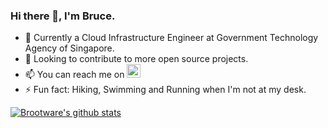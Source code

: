 ### Hi there 👋, I'm Bruce.

- 🔧 Currently a Cloud Infrastructure Engineer at Government Technology Agency of Singapore. 
- 👀 Looking to contribute to more open source projects.
- 📫 You can reach me on [<img alt="holisitc_developer | LinkedIn" width="22px" src="https://cdn.jsdelivr.net/npm/simple-icons@v3/icons/linkedin.svg" />][linkedin]
- ⚡  Fun fact: Hiking, Swimming and Running when I'm not at my desk.


[![Brootware's github stats](https://github-readme-stats.vercel.app/api?username=brootware&show_icons=true&theme=onedark&hide_border=true)](https://github.com/anuraghazra/github-readme-stats)

<!--
**brootware/brootware** is a ✨ _special_ ✨ repository because its `README.md` (this file) appears on your GitHub profile.

Here are some ideas to get you started:

- 🔭 I’m currently working on ...
- 🌱 I’m currently learning ...
- 👯 I’m looking to collaborate on ...
- 🤔 I’m looking for help with ...
- 💬 Ask me about ...
- 📫 How to reach me: ...
- 😄 Pronouns: ...
- ⚡ Fun fact: ...
https://github-readme-stats.vercel.app/api?username=brootware&show_icons=true&theme=onedark&hide_border=true
[![Brootware's github stats](https://github-readme-stats.vercel.app/api?username=brootware&show_icons=true&theme=onedark&hide_border=true)](https://github.com/anuraghazra/github-readme-stats)
-->

<!-- <details>
  <summary>:zap: View my GitHub Stats</summary>

  <img align="left" alt="Brootware's Github Stats" src="https://github-readme-stats.vercel.app/api?username=brootware&show_icons=true&theme=onedark&hide_border=true" />

</details> -->



[linkedin]: https://linkedin.com/in/oakermin/
